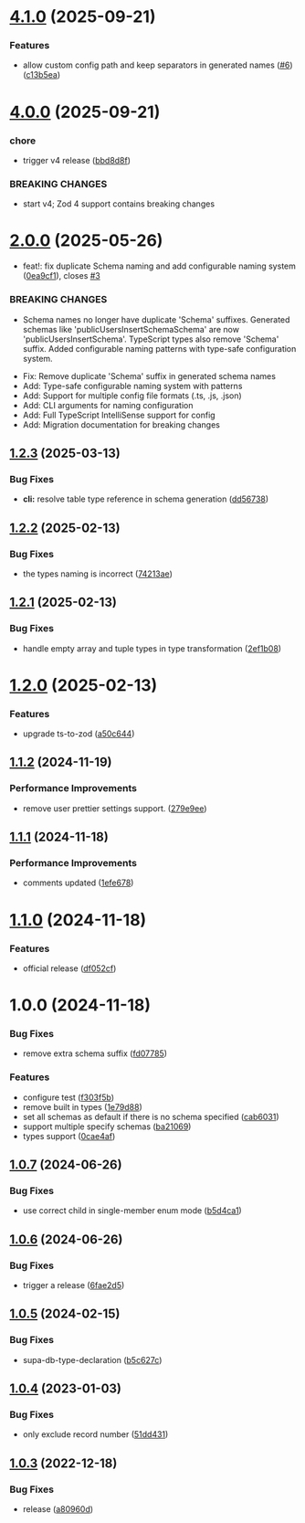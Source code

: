 # [4.1.0](https://github.com/dohooo/supazod/compare/v4.0.0...v4.1.0) (2025-09-21)


### Features

* allow custom config path and keep separators in generated names ([#6](https://github.com/dohooo/supazod/issues/6)) ([c13b5ea](https://github.com/dohooo/supazod/commit/c13b5ea4736e6aeca42d3be0d38f216f826ad00a))

# [4.0.0](https://github.com/dohooo/supazod/compare/v3.0.0...v4.0.0) (2025-09-21)


### chore

* trigger v4 release ([bbd8d8f](https://github.com/dohooo/supazod/commit/bbd8d8f833417481fb39998ba6a298b84171e571))


### BREAKING CHANGES

* start v4; Zod 4 support contains breaking changes

# [2.0.0](https://github.com/dohooo/supazod/compare/v1.2.3...v2.0.0) (2025-05-26)


* feat!: fix duplicate Schema naming and add configurable naming system ([0ea9cf1](https://github.com/dohooo/supazod/commit/0ea9cf1202c7801f9404929d2d97b70dcee61d04)), closes [#3](https://github.com/dohooo/supazod/issues/3)


### BREAKING CHANGES

* Schema names no longer have duplicate 'Schema' suffixes.
Generated schemas like 'publicUsersInsertSchemaSchema' are now 'publicUsersInsertSchema'.
TypeScript types also remove 'Schema' suffix. Added configurable naming patterns
with type-safe configuration system.

- Fix: Remove duplicate 'Schema' suffix in generated schema names
- Add: Type-safe configurable naming system with patterns
- Add: Support for multiple config file formats (.ts, .js, .json)
- Add: CLI arguments for naming configuration
- Add: Full TypeScript IntelliSense support for config
- Add: Migration documentation for breaking changes

## [1.2.3](https://github.com/dohooo/supazod/compare/v1.2.2...v1.2.3) (2025-03-13)


### Bug Fixes

* **cli:** resolve table type reference in schema generation ([dd56738](https://github.com/dohooo/supazod/commit/dd56738bb13d2ccb089e340edcc6cfdb37ead37d))

## [1.2.2](https://github.com/dohooo/supazod/compare/v1.2.1...v1.2.2) (2025-02-13)


### Bug Fixes

* the types naming is incorrect ([74213ae](https://github.com/dohooo/supazod/commit/74213ae164011af101cdf8f451a31f3796c6e1e9))

## [1.2.1](https://github.com/dohooo/supazod/compare/v1.2.0...v1.2.1) (2025-02-13)


### Bug Fixes

* handle empty array and tuple types in type transformation ([2ef1b08](https://github.com/dohooo/supazod/commit/2ef1b08677881da5a22b7d75e69145580c7e7214))

# [1.2.0](https://github.com/dohooo/supazod/compare/v1.1.2...v1.2.0) (2025-02-13)


### Features

* upgrade ts-to-zod ([a50c644](https://github.com/dohooo/supazod/commit/a50c644f80c8d7a03773ddaa0bb8480a477f40ab))

## [1.1.2](https://github.com/dohooo/supazod/compare/v1.1.1...v1.1.2) (2024-11-19)


### Performance Improvements

* remove user prettier settings support. ([279e9ee](https://github.com/dohooo/supazod/commit/279e9ee3f6d463ad697a07e94dfd0fa38b24e1a3))

## [1.1.1](https://github.com/dohooo/supazod/compare/v1.1.0...v1.1.1) (2024-11-18)


### Performance Improvements

* comments updated ([1efe678](https://github.com/dohooo/supazod/commit/1efe678878f582101e181fc0bbf9f42ae07447b6))

# [1.1.0](https://github.com/dohooo/supazod/compare/v1.0.1...v1.1.0) (2024-11-18)


### Features

* official release ([df052cf](https://github.com/dohooo/supazod/commit/df052cf10c508a6751b3b8791abe3d5e8ed7da9e))

# 1.0.0 (2024-11-18)


### Bug Fixes

* remove extra schema suffix ([fd07785](https://github.com/dohooo/supazod/commit/fd077851f479f82b1157318f45cdfbcbe562e052))


### Features

* configure test ([f303f5b](https://github.com/dohooo/supazod/commit/f303f5b0a24e6bb9ad98a14f340f6cfa4fd005f0))
* remove built in types ([1e79d88](https://github.com/dohooo/supazod/commit/1e79d886f0e00f58ba08cf8ec72863910ad59b57))
* set all schemas as default if there is no schema specified ([cab6031](https://github.com/dohooo/supazod/commit/cab6031bc9de894db06dea8696628a88c8453b25))
* support multiple specify schemas ([ba21069](https://github.com/dohooo/supazod/commit/ba2106991e3f33103a10aaac7fe83404ed713ffe))
* types support ([0cae4af](https://github.com/dohooo/supazod/commit/0cae4afeefdf1cf578d55c4566f9be89ed6536a9))

## [1.0.7](https://github.com/psteinroe/supabase-to-zod/compare/v1.0.6...v1.0.7) (2024-06-26)


### Bug Fixes

* use correct child in single-member enum mode ([b5d4ca1](https://github.com/psteinroe/supabase-to-zod/commit/b5d4ca1e29b0c84137cdec7df3e152512f609915))

## [1.0.6](https://github.com/psteinroe/supabase-to-zod/compare/v1.0.5...v1.0.6) (2024-06-26)


### Bug Fixes

* trigger a release ([6fae2d5](https://github.com/psteinroe/supabase-to-zod/commit/6fae2d5b35d66589248993c73d89a0affc80310f))

## [1.0.5](https://github.com/psteinroe/supabase-to-zod/compare/v1.0.4...v1.0.5) (2024-02-15)


### Bug Fixes

* supa-db-type-declaration ([b5c627c](https://github.com/psteinroe/supabase-to-zod/commit/b5c627c507048255ae04a5b82d582103c7f17d26))

## [1.0.4](https://github.com/psteinroe/supabase-to-zod/compare/v1.0.3...v1.0.4) (2023-01-03)


### Bug Fixes

* only exclude record number ([51dd431](https://github.com/psteinroe/supabase-to-zod/commit/51dd4315ba3eb50d5b8d69bba7b15bb5f037e800))

## [1.0.3](https://github.com/psteinroe/supabase-to-zod/compare/v1.0.2...v1.0.3) (2022-12-18)


### Bug Fixes

* release ([a80960d](https://github.com/psteinroe/supabase-to-zod/commit/a80960dc9d96201252cb6e8cc5a4c35d6dbee4f3))
